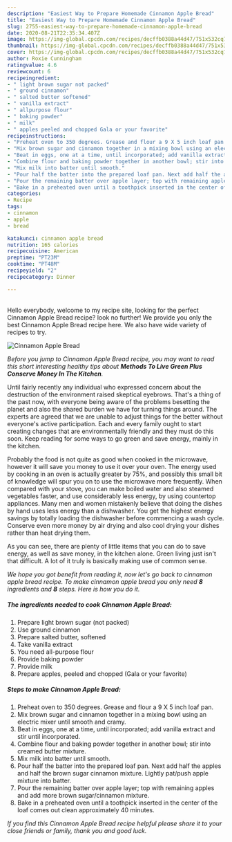 ```yaml
---
description: "Easiest Way to Prepare Homemade Cinnamon Apple Bread"
title: "Easiest Way to Prepare Homemade Cinnamon Apple Bread"
slug: 2755-easiest-way-to-prepare-homemade-cinnamon-apple-bread
date: 2020-08-21T22:35:34.407Z
image: https://img-global.cpcdn.com/recipes/decffb0388a44d47/751x532cq70/cinnamon-apple-bread-recipe-main-photo.jpg
thumbnail: https://img-global.cpcdn.com/recipes/decffb0388a44d47/751x532cq70/cinnamon-apple-bread-recipe-main-photo.jpg
cover: https://img-global.cpcdn.com/recipes/decffb0388a44d47/751x532cq70/cinnamon-apple-bread-recipe-main-photo.jpg
author: Roxie Cunningham
ratingvalue: 4.6
reviewcount: 6
recipeingredient:
- " light brown sugar not packed"
- " ground cinnamon"
- " salted butter softened"
- " vanilla extract"
- " allpurpose flour"
- " baking powder"
- " milk"
- " apples peeled and chopped Gala or your favorite"
recipeinstructions:
- "Preheat oven to 350 degrees. Grease and flour a 9 X 5 inch loaf pan."
- "Mix brown sugar and cinnamon together in a mixing bowl using an electric mixer until smooth and cramy."
- "Beat in eggs, one at a time, until incorporated; add vanilla extract and stir until incorporated."
- "Combine flour and baking powder together in another bowl; stir into creamed butter mixture."
- "Mix milk into batter until smooth."
- "Pour half the batter into the prepared loaf pan. Next add half the apples and half the brown sugar cinnamon mixture. Lightly pat/push apple mixture into batter."
- "Pour the remaining batter over apple layer; top with remaining apples and add more brown sugar/cinnamon mixture."
- "Bake in a preheated oven until a toothpick inserted in the center of the loaf comes out clean approximately 40 minutes."
categories:
- Recipe
tags:
- cinnamon
- apple
- bread

katakunci: cinnamon apple bread 
nutrition: 165 calories
recipecuisine: American
preptime: "PT23M"
cooktime: "PT48M"
recipeyield: "2"
recipecategory: Dinner

---
```

<br>
Hello everybody, welcome to my recipe site, looking for the perfect Cinnamon Apple Bread recipe? look no further! We provide you only the best Cinnamon Apple Bread recipe here. We also have wide variety of recipes to try.
<br>


![Cinnamon Apple Bread](https://img-global.cpcdn.com/recipes/decffb0388a44d47/751x532cq70/cinnamon-apple-bread-recipe-main-photo.jpg)

<i>Before you jump to Cinnamon Apple Bread recipe, you may want to read this short interesting healthy tips about 
<strong>Methods To Live Green Plus Conserve Money In The Kitchen</strong>.</i>
</br>

Until fairly recently any individual who expressed concern about the destruction of the environment raised skeptical eyebrows. That's a thing of the past now, with everyone being aware of the problems besetting the planet and also the shared burden we have for turning things around. The experts are agreed that we are unable to adjust things for the better without everyone's active participation. Each and every family ought to start creating changes that are environmentally friendly and they must do this soon. Keep reading for some ways to go green and save energy, mainly in the kitchen.

Probably the food is not quite as good when cooked in the microwave, however it will save you money to use it over your oven. The energy used by cooking in an oven is actually greater by 75%, and possibly this small bit of knowledge will spur you on to use the microwave more frequently. When compared with your stove, you can make boiled water and also steamed vegetables faster, and use considerably less energy, by using countertop appliances. Many men and women mistakenly believe that doing the dishes by hand uses less energy than a dishwasher. You get the highest energy savings by totally loading the dishwasher before commencing a wash cycle. Conserve even more money by air drying and also cool drying your dishes rather than heat drying them.

As you can see, there are plenty of little items that you can do to save energy, as well as save money, in the kitchen alone. Green living just isn't that difficult. A lot of it truly is basically making use of common sense.


<i>We hope you got benefit from reading it, now let's go back to cinnamon apple bread recipe. To make cinnamon apple bread you only need <strong>8</strong> ingredients and <strong>8</strong> steps. Here is how you do it.
</i>

##### The ingredients needed to cook Cinnamon Apple Bread:

1. Prepare  light brown sugar (not packed)
1. Use  ground cinnamon
1. Prepare  salted butter, softened
1. Take  vanilla extract
1. You need  all-purpose flour
1. Provide  baking powder
1. Provide  milk
1. Prepare  apples, peeled and chopped (Gala or your favorite)


##### Steps to make Cinnamon Apple Bread:

1. Preheat oven to 350 degrees. Grease and flour a 9 X 5 inch loaf pan.
1. Mix brown sugar and cinnamon together in a mixing bowl using an electric mixer until smooth and cramy.
1. Beat in eggs, one at a time, until incorporated; add vanilla extract and stir until incorporated.
1. Combine flour and baking powder together in another bowl; stir into creamed butter mixture.
1. Mix milk into batter until smooth.
1. Pour half the batter into the prepared loaf pan. Next add half the apples and half the brown sugar cinnamon mixture. Lightly pat/push apple mixture into batter.
1. Pour the remaining batter over apple layer; top with remaining apples and add more brown sugar/cinnamon mixture.
1. Bake in a preheated oven until a toothpick inserted in the center of the loaf comes out clean approximately 40 minutes.


<i>If you find this Cinnamon Apple Bread recipe helpful please share it to your close friends or family, thank you and good luck.</i>
